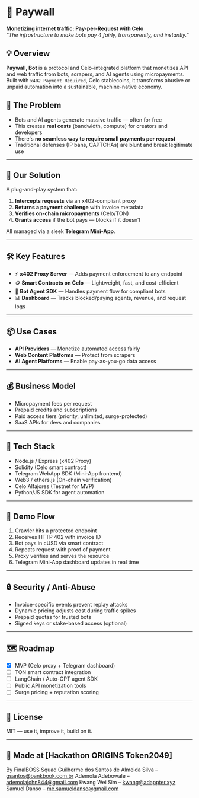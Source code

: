 # 🤖 Paywall

**Monetizing internet traffic: Pay-per-Request with Celo**  
_“The infrastructure to make bots pay 4 fairly, transparently, and instantly.”_



## 💡 Overview

**Paywall, Bot** is a protocol and Celo-integrated platform that monetizes API and web traffic from bots, scrapers, and AI agents using micropayments. Built with `x402 Payment Required`, Celo stablecoins, it transforms abusive or unpaid automation into a sustainable, machine-native economy.


## 🧩 The Problem

- Bots and AI agents generate massive traffic — often for free
- This creates **real costs** (bandwidth, compute) for creators and developers
- There's **no seamless way to require small payments per request**
- Traditional defenses (IP bans, CAPTCHAs) are blunt and break legitimate use

---

## 🚀 Our Solution

A plug-and-play system that:

1. **Intercepts requests** via an x402-compliant proxy
2. **Returns a payment challenge** with invoice metadata
3. **Verifies on-chain micropayments** (Celo/TON)
4. **Grants access** if the bot pays — blocks if it doesn’t

All managed via a sleek **Telegram Mini-App**.

---

## 🛠️ Key Features

- ⚡ **x402 Proxy Server** — Adds payment enforcement to any endpoint
- 🪙 **Smart Contracts on Celo** — Lightweight, fast, and cost-efficient
- 🤖 **Bot Agent SDK** — Handles payment flow for compliant bots
- 📊 **Dashboard** — Tracks blocked/paying agents, revenue, and request logs

---

## 📦 Use Cases

- **API Providers** — Monetize automated access fairly
- **Web Content Platforms** — Protect from scrapers
- **AI Agent Platforms** — Enable pay-as-you-go data access

---

## 💰 Business Model

- Micropayment fees per request
- Prepaid credits and subscriptions
- Paid access tiers (priority, unlimited, surge-protected)
- SaaS APIs for devs and companies

---

## 🧠 Tech Stack

- Node.js / Express (x402 Proxy)
- Solidity (Celo smart contract)
- Telegram WebApp SDK (Mini-App frontend)
- Web3 / ethers.js (On-chain verification)
- Celo Alfajores (Testnet for MVP)
- Python/JS SDK for agent automation

---

## 🧪 Demo Flow

1. Crawler hits a protected endpoint
2. Receives HTTP 402 with invoice ID
3. Bot pays in cUSD via smart contract
4. Repeats request with proof of payment
5. Proxy verifies and serves the resource
6. Telegram Mini-App dashboard updates in real time

---

## 🔒 Security / Anti-Abuse

- Invoice-specific events prevent replay attacks
- Dynamic pricing adjusts cost during traffic spikes
- Prepaid quotas for trusted bots
- Signed keys or stake-based access (optional)

---

## 🗺️ Roadmap

- [x] MVP (Celo proxy + Telegram dashboard)
- [ ] TON smart contract integration
- [ ] LangChain / Auto-GPT agent SDK
- [ ] Public API monetization tools
- [ ] Surge pricing + reputation scoring

---

## 🧾 License

MIT — use it, improve it, build on it.

---

## 🧠 Made at [Hackathon ORIGINS Token2049]

By FinalBOSS Squad 
Guilherme dos Santos de Almeida Silva – gsantos@bankbook.com.br
Ademola Adebowale – ​​ademolajohn844@gmail.com
Kwang Wei Sim – kwang@adappter.xyz
Samuel Danso – me.samueldanso@gmail.com 
